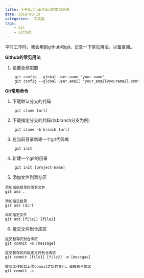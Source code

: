 ```yaml
---
title: 关于Github与Git的常见用法
date: 2018-06-19
categories:  工具类
tags:
    - Git
    - Github
---
```

平时工作时，我会用到github和git。记录一下常见用法，以备查阅。
<!--more-->
**Github的常见用法**
1. 设置全局配置

        git config --global user.name "your name"
        git config --global user.email "your_email@youremail.com"


**Git常用命令**

1. 下载默认分支的代码

        git clone [url] 

2. 下载指定分支的代码(以branch分支为例)

        git clone -b branch [url]

3. 在当前目录新建一个git代码库

        git init 

4. 新建一个git的目录

        git init [project-name]

5. 添加文件到暂存区
```
添加当前目录的所有文件
git add .

添加指定目录
git add [dir]

添加指定文件
git add [file1] [file2]
```

6. 提交文件到仓库区
```
提交暂存区到仓库区
git commit -m [message]

提交暂存区的指定文件到仓库区
git commit [file1] [file2] -m [messgae]

提交工作区自上次commit之后的变化，直接到仓库区
git commit -a
```